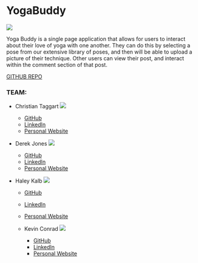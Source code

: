 
# YogaBuddy
![](https://weeklygravy.com/wp-content/uploads/2014/10/yogaposes_lead.jpg)

Yoga Buddy is a single page application that allows for users to interact about their love of yoga with one another. They can do this by selecting a pose from our extensive library of poses, and then will be able to upload a picture of their technique. Other users can view their post, and interact within the comment section of that post.




[GITHUB REPO](https://github.com/RucaLove/YogaBuddy)

### TEAM:
<!-- ADD WHAT EVER URL YOU WANT FOR YOUR PROFILE PIC I JUST USED GITHUB FOR NOW -->
<!-- ADD YOUR OWN SITE INFOS -->

- Christian Taggart
![](https://avatars4.githubusercontent.com/u/15860852?v=4&s=460)
  - [GitHub](https://github.com/christiantaggart)
  - [LinkedIn](ADD_URL_HERE)
  - [Personal Website](ADD_URL_HERE)

- Derek Jones
![](https://avatars5.githubusercontent.com/u/21081026?v=4&s=460)
  - [GitHub](https://github.com/djamesjones4)
  - [LinkedIn](https://www.linkedin.com/in/derek-james-jones/)
  - [Personal Website](https://derek-jones.herokuapp.com/projects/doctorsnote)


- Haley Kalb
![](https://avatars4.githubusercontent.com/u/24444020?v=4&s=460)
  - [GitHub](https://github.com/RucaLove)
  - [LinkedIn](ADD_URL_HERE)
  - [Personal Website](ADD_URL_HERE)


  - Kevin Conrad
![](https://avatars7.githubusercontent.com/u/22304683?v=4&s=460)
    - [GitHub](https://github.com/Sadaums)
    - [LinkedIn](ADD_URL_HERE)
    - [Personal Website](ADD_URL_HERE)
